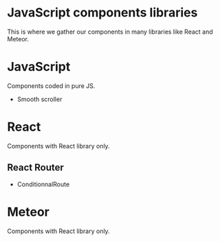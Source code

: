 # JavaScript components libraries

This is where we gather our components in many libraries like React and Meteor.

# JavaScript
Components coded in pure JS.
 - Smooth scroller

# React
Components with React library only.
## React Router
 - ConditionnalRoute

# Meteor
Components with React library only.